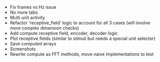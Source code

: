 * Fix frames vs Hz issue
* No more tabs
* Multi unit activity
* Refactor 'receptive_field' logic to account for all 3 cases (will involve more complex dimension checks)
* Add compute receptive field, encoder, decoder logic
* Plot receptive fields (similar to stimuli but needs a special unit selector)
* Save computed arrays
* Screenshots
* Rewrite compute as FFT methods, move naive implementations to test
